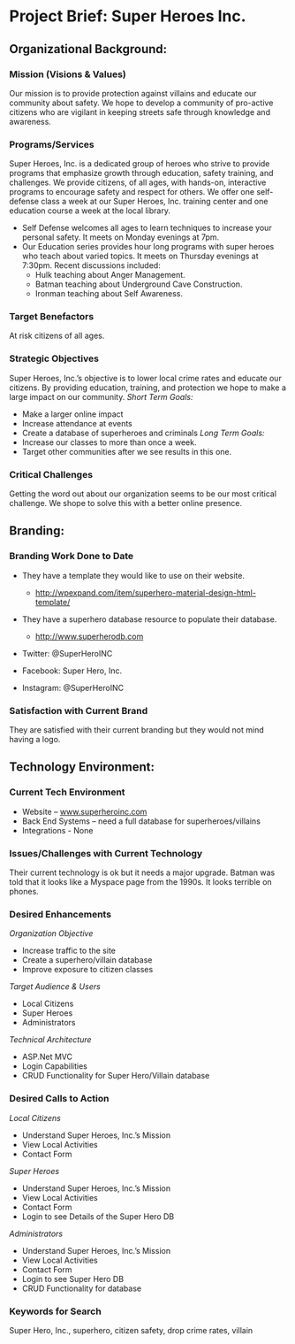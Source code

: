 #  Project Brief: Super Heroes Inc.

## Organizational Background:

### Mission (Visions & Values)
Our mission is to provide protection against villains and educate our community about safety.  We hope to develop a community of pro-active citizens who are vigilant in keeping streets safe through knowledge and awareness. 
### Programs/Services
Super Heroes, Inc. is a dedicated group of heroes who strive to provide programs that emphasize growth through education, safety training, and challenges.  We provide citizens, of all ages, with hands-on, interactive programs to encourage safety and respect for others.
We offer one self-defense class a week at our Super Heroes, Inc. training center and one education course a week at the local library.
- Self Defense welcomes all ages to learn techniques to increase your personal safety. It meets on Monday evenings at 7pm.
- Our Education series provides hour long programs with super heroes who teach about varied topics.  It meets on Thursday evenings at 7:30pm. Recent discussions included:
  - Hulk teaching about Anger Management.
  - Batman teaching about Underground Cave Construction.
  - Ironman teaching about Self Awareness.

### Target Benefactors
At risk citizens of all ages.
### Strategic Objectives
Super Heroes, Inc.’s objective is to lower local crime rates and educate our citizens. By providing education, training, and protection we hope to make a large impact on our community.
*Short Term Goals:*
- Make a larger online impact
- Increase attendance at events
- Create a database of superheroes and criminals
*Long Term Goals:*
- Increase our classes to more than once a week.
- Target other communities after we see results in this one.
### Critical Challenges
Getting the word out about our organization seems to be our most critical challenge. We shope to solve this with a better online presence.  

## Branding:
### Branding Work Done to Date
- They have a template they would like to use on their website.
  - http://wpexpand.com/item/superhero-material-design-html-template/

- They have a superhero database resource to populate their database.
  - http://www.superherodb.com
- Twitter: @SuperHeroINC
- Facebook: Super Hero, Inc.
- Instagram: @SuperHeroINC

### Satisfaction with Current Brand
They are satisfied with their current branding but they would not mind having a logo.

## Technology Environment:

### Current Tech Environment
- Website – www.superheroinc.com
- Back End Systems – need a full database for superheroes/villains
- Integrations - None


### Issues/Challenges with Current Technology

Their current technology is ok but it needs a major upgrade. Batman was told that it looks like a Myspace page from the 1990s. It looks terrible on phones.


### Desired Enhancements

*Organization Objective*

- Increase traffic to the site
- Create a superhero/villain database
- Improve exposure to citizen classes

*Target Audience & Users*
- Local Citizens
- Super Heroes
- Administrators

*Technical Architecture*
- ASP.Net MVC
- Login Capabilities
- CRUD Functionality for Super Hero/Villain database



### Desired Calls to Action

*Local Citizens*
- Understand Super Heroes, Inc.’s Mission
- View Local Activities
- Contact Form

*Super Heroes*
- Understand Super Heroes, Inc.’s Mission
- View Local Activities
- Contact Form
- Login to see Details of the Super Hero DB

*Administrators*
- Understand Super Heroes, Inc.’s Mission
- View Local Activities
- Contact Form
- Login to see Super Hero DB
- CRUD Functionality for database 


### Keywords for Search

Super Hero, Inc., superhero, citizen safety, drop crime rates, villain
